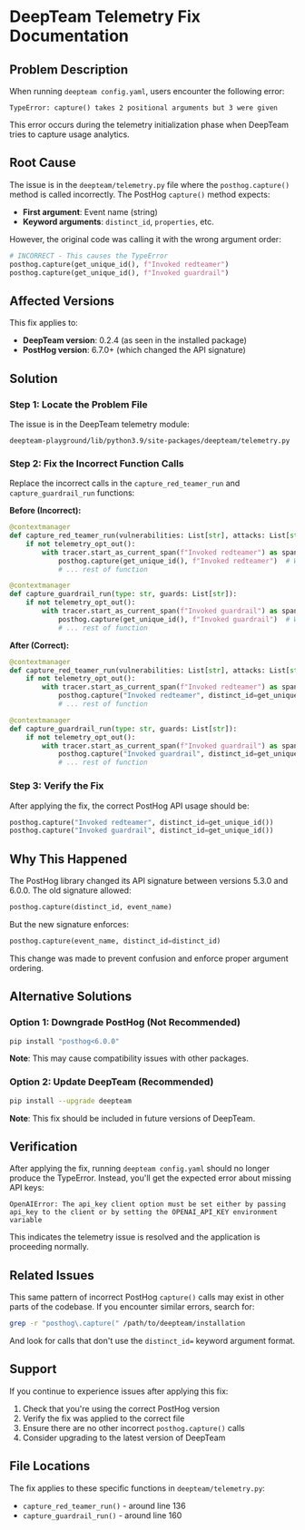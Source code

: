 # DeepTeam Telemetry Fix Documentation

## Problem Description

When running `deepteam config.yaml`, users encounter the following error:

```
TypeError: capture() takes 2 positional arguments but 3 were given
```

This error occurs during the telemetry initialization phase when DeepTeam tries to capture usage analytics.

## Root Cause

The issue is in the `deepteam/telemetry.py` file where the `posthog.capture()` method is called incorrectly. The PostHog `capture()` method expects:

- **First argument**: Event name (string)
- **Keyword arguments**: `distinct_id`, `properties`, etc.

However, the original code was calling it with the wrong argument order:

```python
# INCORRECT - This causes the TypeError
posthog.capture(get_unique_id(), f"Invoked redteamer")
posthog.capture(get_unique_id(), f"Invoked guardrail")
```

## Affected Versions

This fix applies to:
- **DeepTeam version**: 0.2.4 (as seen in the installed package)
- **PostHog version**: 6.7.0+ (which changed the API signature)

## Solution

### Step 1: Locate the Problem File

The issue is in the DeepTeam telemetry module:
```
deepteam-playground/lib/python3.9/site-packages/deepteam/telemetry.py
```

### Step 2: Fix the Incorrect Function Calls

Replace the incorrect calls in the `capture_red_teamer_run` and `capture_guardrail_run` functions:

**Before (Incorrect):**
```python
@contextmanager
def capture_red_teamer_run(vulnerabilities: List[str], attacks: List[str]):
    if not telemetry_opt_out():
        with tracer.start_as_current_span(f"Invoked redteamer") as span:
            posthog.capture(get_unique_id(), f"Invoked redteamer")  # WRONG
            # ... rest of function

@contextmanager
def capture_guardrail_run(type: str, guards: List[str]):
    if not telemetry_opt_out():
        with tracer.start_as_current_span(f"Invoked guardrail") as span:
            posthog.capture(get_unique_id(), f"Invoked guardrail")  # WRONG
            # ... rest of function
```

**After (Correct):**
```python
@contextmanager
def capture_red_teamer_run(vulnerabilities: List[str], attacks: List[str]):
    if not telemetry_opt_out():
        with tracer.start_as_current_span(f"Invoked redteamer") as span:
            posthog.capture("Invoked redteamer", distinct_id=get_unique_id())  # CORRECT
            # ... rest of function

@contextmanager
def capture_guardrail_run(type: str, guards: List[str]):
    if not telemetry_opt_out():
        with tracer.start_as_current_span(f"Invoked guardrail") as span:
            posthog.capture("Invoked guardrail", distinct_id=get_unique_id())  # CORRECT
            # ... rest of function
```

### Step 3: Verify the Fix

After applying the fix, the correct PostHog API usage should be:

```python
posthog.capture("Invoked redteamer", distinct_id=get_unique_id())
posthog.capture("Invoked guardrail", distinct_id=get_unique_id())
```

## Why This Happened

The PostHog library changed its API signature between versions 5.3.0 and 6.0.0. The old signature allowed:

```python
posthog.capture(distinct_id, event_name)
```

But the new signature enforces:

```python
posthog.capture(event_name, distinct_id=distinct_id)
```

This change was made to prevent confusion and enforce proper argument ordering.

## Alternative Solutions

### Option 1: Downgrade PostHog (Not Recommended)
```bash
pip install "posthog<6.0.0"
```
**Note**: This may cause compatibility issues with other packages.

### Option 2: Update DeepTeam (Recommended)
```bash
pip install --upgrade deepteam
```
**Note**: This fix should be included in future versions of DeepTeam.

## Verification

After applying the fix, running `deepteam config.yaml` should no longer produce the TypeError. Instead, you'll get the expected error about missing API keys:

```
OpenAIError: The api_key client option must be set either by passing api_key to the client or by setting the OPENAI_API_KEY environment variable
```

This indicates the telemetry issue is resolved and the application is proceeding normally.

## Related Issues

This same pattern of incorrect PostHog `capture()` calls may exist in other parts of the codebase. If you encounter similar errors, search for:

```bash
grep -r "posthog\.capture(" /path/to/deepteam/installation
```

And look for calls that don't use the `distinct_id=` keyword argument format.

## Support

If you continue to experience issues after applying this fix:

1. Check that you're using the correct PostHog version
2. Verify the fix was applied to the correct file
3. Ensure there are no other incorrect `posthog.capture()` calls
4. Consider upgrading to the latest version of DeepTeam

## File Locations

The fix applies to these specific functions in `deepteam/telemetry.py`:
- `capture_red_teamer_run()` - around line 136
- `capture_guardrail_run()` - around line 160
